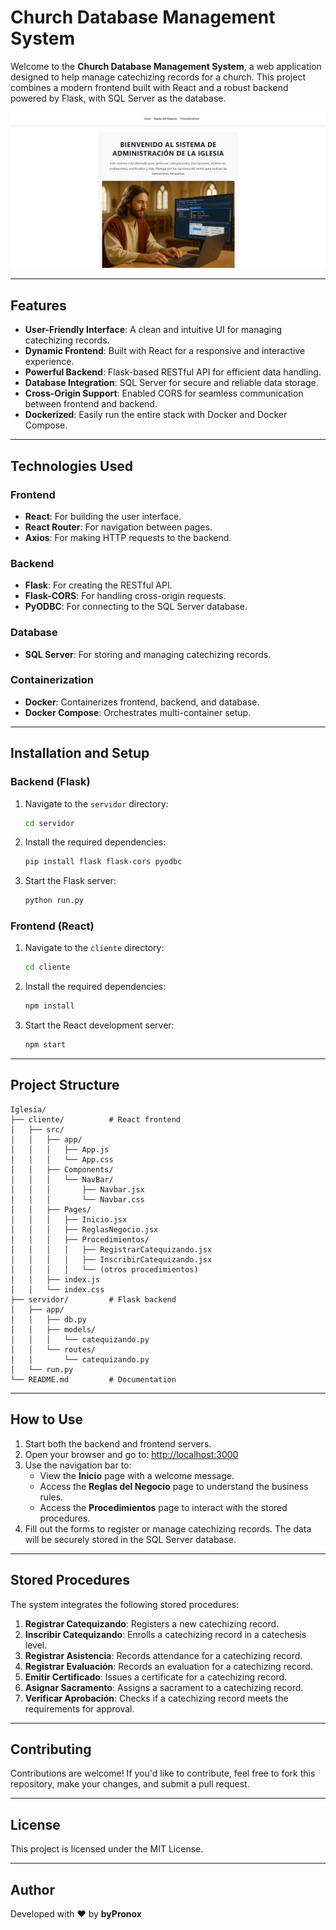
# Church Database Management System

Welcome to the **Church Database Management System**, a web application designed to help manage catechizing records for a church. This project combines a modern frontend built with React and a robust backend powered by Flask, with SQL Server as the database.

<p align="center">
  <img src="./cliente/src/assets/images/PHOTO_MAIN.PNG"/>
</p>

---

## Features

- **User-Friendly Interface**: A clean and intuitive UI for managing catechizing records.
- **Dynamic Frontend**: Built with React for a responsive and interactive experience.
- **Powerful Backend**: Flask-based RESTful API for efficient data handling.
- **Database Integration**: SQL Server for secure and reliable data storage.
- **Cross-Origin Support**: Enabled CORS for seamless communication between frontend and backend.
- **Dockerized**: Easily run the entire stack with Docker and Docker Compose.

---

## Technologies Used

### Frontend
- **React**: For building the user interface.
- **React Router**: For navigation between pages.
- **Axios**: For making HTTP requests to the backend.

### Backend
- **Flask**: For creating the RESTful API.
- **Flask-CORS**: For handling cross-origin requests.
- **PyODBC**: For connecting to the SQL Server database.

### Database
- **SQL Server**: For storing and managing catechizing records.

### Containerization
- **Docker**: Containerizes frontend, backend, and database.
- **Docker Compose**: Orchestrates multi-container setup.


---

## Installation and Setup

### Backend (Flask)

1. Navigate to the `servidor` directory:
   ```bash
   cd servidor
   ```

2. Install the required dependencies:
   ```bash
   pip install flask flask-cors pyodbc
   ```

3. Start the Flask server:
   ```bash
   python run.py
   ```

### Frontend (React)

1. Navigate to the `cliente` directory:
   ```bash
   cd cliente
   ```

2. Install the required dependencies:
   ```bash
   npm install
   ```

3. Start the React development server:
   ```bash
   npm start
   ```

---

## Project Structure

```
Iglesia/
├── cliente/          # React frontend
│   ├── src/
│   │   ├── app/
│   │   │   ├── App.js
│   │   │   └── App.css
│   │   ├── Components/
│   │   │   └── NavBar/
│   │   │       ├── Navbar.jsx
│   │   │       └── Navbar.css
│   │   ├── Pages/
│   │   │   ├── Inicio.jsx
│   │   │   ├── ReglasNegocio.jsx
│   │   │   ├── Procedimientos/
│   │   │   │   ├── RegistrarCatequizando.jsx
│   │   │   │   ├── InscribirCatequizando.jsx
│   │   │   │   └── (otros procedimientos)
│   │   ├── index.js
│   │   └── index.css
├── servidor/         # Flask backend
│   ├── app/
│   │   ├── db.py
│   │   ├── models/
│   │   │   └── catequizando.py
│   │   └── routes/
│   │       └── catequizando.py
│   └── run.py
└── README.md         # Documentation
```

---

## How to Use

1. Start both the backend and frontend servers.
2. Open your browser and go to: [http://localhost:3000](http://localhost:3000)
3. Use the navigation bar to:
   - View the **Inicio** page with a welcome message.
   - Access the **Reglas del Negocio** page to understand the business rules.
   - Access the **Procedimientos** page to interact with the stored procedures.
4. Fill out the forms to register or manage catechizing records. The data will be securely stored in the SQL Server database.

---

## Stored Procedures

The system integrates the following stored procedures:

1. **Registrar Catequizando**: Registers a new catechizing record.
2. **Inscribir Catequizando**: Enrolls a catechizing record in a catechesis level.
3. **Registrar Asistencia**: Records attendance for a catechizing record.
4. **Registrar Evaluación**: Records an evaluation for a catechizing record.
5. **Emitir Certificado**: Issues a certificate for a catechizing record.
6. **Asignar Sacramento**: Assigns a sacrament to a catechizing record.
7. **Verificar Aprobación**: Checks if a catechizing record meets the requirements for approval.

---

## Contributing

Contributions are welcome! If you'd like to contribute, feel free to fork this repository, make your changes, and submit a pull request.

---

## License

This project is licensed under the MIT License.

---

## Author

Developed with ❤️ by **byPronox**
